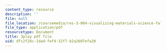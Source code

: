 ```yaml
---
content_type: resource
description: ''
file: null
file_location: /coursemedia/res-3-004-visualizing-materials-science-fall-2017/dfc2f28c1dadfef432f7b2a2607efa20_vGyHgaXnAMA.pdf
file_type: application/pdf
resourcetype: Document
title: 3play pdf file
uid: dfc2f28c-1dad-fef4-32f7-b2a2607efa20
---
```

